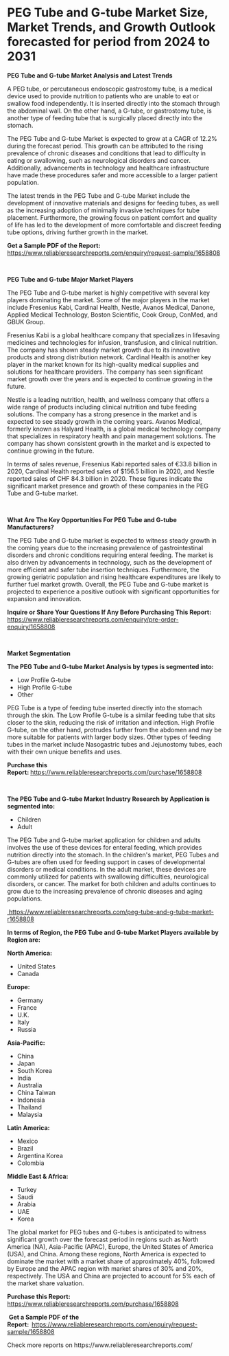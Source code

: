 <p><h1>PEG Tube and G-tube Market Size, Market Trends, and Growth Outlook forecasted for period from 2024 to 2031</h1></p><p><strong>PEG Tube and G-tube Market Analysis and Latest Trends</strong></p>
<p><p>A PEG tube, or percutaneous endoscopic gastrostomy tube, is a medical device used to provide nutrition to patients who are unable to eat or swallow food independently. It is inserted directly into the stomach through the abdominal wall. On the other hand, a G-tube, or gastrostomy tube, is another type of feeding tube that is surgically placed directly into the stomach.</p><p>The PEG Tube and G-tube Market is expected to grow at a CAGR of 12.2% during the forecast period. This growth can be attributed to the rising prevalence of chronic diseases and conditions that lead to difficulty in eating or swallowing, such as neurological disorders and cancer. Additionally, advancements in technology and healthcare infrastructure have made these procedures safer and more accessible to a larger patient population.</p><p>The latest trends in the PEG Tube and G-tube Market include the development of innovative materials and designs for feeding tubes, as well as the increasing adoption of minimally invasive techniques for tube placement. Furthermore, the growing focus on patient comfort and quality of life has led to the development of more comfortable and discreet feeding tube options, driving further growth in the market.</p></p>
<p><strong>Get a Sample PDF of the Report:&nbsp;</strong> <a href="https://www.reliableresearchreports.com/enquiry/request-sample/1658808">https://www.reliableresearchreports.com/enquiry/request-sample/1658808</a></p>
<p>&nbsp;</p>
<p><strong>PEG Tube and G-tube Major Market Players</strong></p>
<p><p>The PEG Tube and G-tube market is highly competitive with several key players dominating the market. Some of the major players in the market include Fresenius Kabi, Cardinal Health, Nestle, Avanos Medical, Danone, Applied Medical Technology, Boston Scientific, Cook Group, ConMed, and GBUK Group.</p><p>Fresenius Kabi is a global healthcare company that specializes in lifesaving medicines and technologies for infusion, transfusion, and clinical nutrition. The company has shown steady market growth due to its innovative products and strong distribution network. Cardinal Health is another key player in the market known for its high-quality medical supplies and solutions for healthcare providers. The company has seen significant market growth over the years and is expected to continue growing in the future.</p><p>Nestle is a leading nutrition, health, and wellness company that offers a wide range of products including clinical nutrition and tube feeding solutions. The company has a strong presence in the market and is expected to see steady growth in the coming years. Avanos Medical, formerly known as Halyard Health, is a global medical technology company that specializes in respiratory health and pain management solutions. The company has shown consistent growth in the market and is expected to continue growing in the future.</p><p>In terms of sales revenue, Fresenius Kabi reported sales of €33.8 billion in 2020, Cardinal Health reported sales of $156.5 billion in 2020, and Nestle reported sales of CHF 84.3 billion in 2020. These figures indicate the significant market presence and growth of these companies in the PEG Tube and G-tube market.</p></p>
<p>&nbsp;</p>
<p><strong>What Are The Key Opportunities For PEG Tube and G-tube Manufacturers?</strong></p>
<p><p>The PEG Tube and G-tube market is expected to witness steady growth in the coming years due to the increasing prevalence of gastrointestinal disorders and chronic conditions requiring enteral feeding. The market is also driven by advancements in technology, such as the development of more efficient and safer tube insertion techniques. Furthermore, the growing geriatric population and rising healthcare expenditures are likely to further fuel market growth. Overall, the PEG Tube and G-tube market is projected to experience a positive outlook with significant opportunities for expansion and innovation.</p></p>
<p><strong>Inquire or Share Your Questions If Any Before Purchasing This Report:</strong> <a href="https://www.reliableresearchreports.com/enquiry/pre-order-enquiry/1658808">https://www.reliableresearchreports.com/enquiry/pre-order-enquiry/1658808</a></p>
<p>&nbsp;</p>
<p><strong>Market Segmentation</strong></p>
<p><strong>The PEG Tube and G-tube Market Analysis by types is segmented into:</strong></p>
<p><ul><li>Low Profile G-tube</li><li>High Profile G-tube</li><li>Other</li></ul></p>
<p><p>PEG Tube is a type of feeding tube inserted directly into the stomach through the skin. The Low Profile G-tube is a similar feeding tube that sits closer to the skin, reducing the risk of irritation and infection. High Profile G-tube, on the other hand, protrudes further from the abdomen and may be more suitable for patients with larger body sizes. Other types of feeding tubes in the market include Nasogastric tubes and Jejunostomy tubes, each with their own unique benefits and uses.</p></p>
<p><strong>Purchase this Report:&nbsp;</strong><a href="https://www.reliableresearchreports.com/purchase/1658808">https://www.reliableresearchreports.com/purchase/1658808</a></p>
<p>&nbsp;</p>
<p><strong>The PEG Tube and G-tube Market Industry Research by Application is segmented into:</strong></p>
<p><ul><li>Children</li><li>Adult</li></ul></p>
<p><p>The PEG Tube and G-tube market application for children and adults involves the use of these devices for enteral feeding, which provides nutrition directly into the stomach. In the children's market, PEG Tubes and G-tubes are often used for feeding support in cases of developmental disorders or medical conditions. In the adult market, these devices are commonly utilized for patients with swallowing difficulties, neurological disorders, or cancer. The market for both children and adults continues to grow due to the increasing prevalence of chronic diseases and aging populations.</p></p>
<p><a href="https://www.reliableresearchreports.com/peg-tube-and-g-tube-market-r1658808">&nbsp;https://www.reliableresearchreports.com/peg-tube-and-g-tube-market-r1658808</a></p>
<p><strong>In terms of Region, the PEG Tube and G-tube Market Players available by Region are:</strong></p>
<p>
    <p> <strong> North America: </strong>
        <ul>
            <li>United States</li>
            <li>Canada</li>
        </ul>
        </p> 
    <p> <strong> Europe: </strong>
        <ul>
            <li>Germany</li>
            <li>France</li>
            <li>U.K.</li>
            <li>Italy</li>
            <li>Russia</li>
        </ul>
        </p> 
    <p> <strong> Asia-Pacific: </strong>
        <ul>
            <li>China</li>
            <li>Japan</li>
            <li>South Korea</li>
            <li>India</li>
            <li>Australia</li>
            <li>China Taiwan</li>
            <li>Indonesia</li>
            <li>Thailand</li>
            <li>Malaysia</li>
        </ul>
        </p> 
    <p> <strong> Latin America: </strong>
        <ul>
            <li>Mexico</li>
            <li>Brazil</li>
            <li>Argentina Korea</li>
            <li>Colombia</li>
        </ul>
        </p> 
    <p> <strong> Middle East & Africa: </strong>
        <ul>
            <li>Turkey</li>
            <li>Saudi</li>
            <li>Arabia</li>
            <li>UAE</li>
            <li>Korea</li>
        </ul>
    </p>
    </p>
<p><p>The global market for PEG tubes and G-tubes is anticipated to witness significant growth over the forecast period in regions such as North America (NA), Asia-Pacific (APAC), Europe, the United States of America (USA), and China. Among these regions, North America is expected to dominate the market with a market share of approximately 40%, followed by Europe and the APAC region with market shares of 30% and 20%, respectively. The USA and China are projected to account for 5% each of the market share valuation.</p></p>
<p><strong>Purchase this Report: </strong><a href="https://www.reliableresearchreports.com/purchase/1658808">https://www.reliableresearchreports.com/purchase/1658808</a></p>
<p>&nbsp;<strong>Get a Sample PDF of the Report:&nbsp;&nbsp;</strong><a href="https://www.reliableresearchreports.com/enquiry/request-sample/1658808">https://www.reliableresearchreports.com/enquiry/request-sample/1658808</a></p>
<p><strong></strong></p>
<p>Check more reports on https://www.reliableresearchreports.com/</p>
